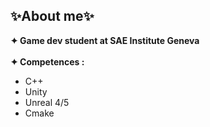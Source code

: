 ## ✨About me✨
**✦ Game dev student at SAE Institute Geneva** <br/><br/>
**✦ Competences :**
   - C++
   - Unity
   - Unreal 4/5
   - Cmake
